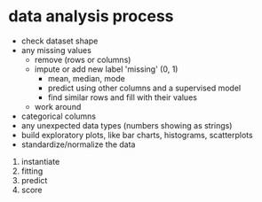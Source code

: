 # data analysis process

* check dataset shape
* any missing values
  * remove (rows or columns)
  * impute or add new label 'missing' (0, 1)
    * mean, median, mode
    * predict using other columns and a supervised model
    * find similar rows and fill with their values
  * work around
* categorical columns
* any unexpected data types (numbers showing as strings)
* build exploratory plots, like bar charts, histograms, scatterplots
* standardize/normalize the data

1. instantiate
2. fitting
3. predict
4. score
